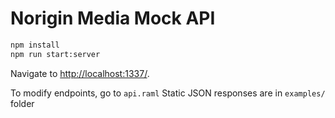 # Norigin Media Mock API

```zsh
npm install
npm run start:server
```

Navigate to [http://localhost:1337/](http://localhost:1337/).

To modify endpoints, go to `api.raml`
Static JSON responses are in `examples/` folder
